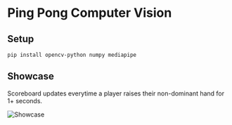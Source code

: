 # Ping Pong Computer Vision

## Setup

```
pip install opencv-python numpy mediapipe
```

## Showcase

Scoreboard updates everytime a player raises their non-dominant hand for 1+ seconds.

![Showcase](https://raw.githubusercontent.com/ccs-cs1l-f24/ping-pong/refs/heads/main/public/demo.png)
